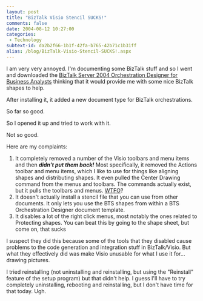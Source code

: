 ```yaml
---
layout: post
title: "BizTalk Visio Stencil SUCKS!"
comments: false
date: 2004-08-12 10:27:00
categories:
 - Technology
subtext-id: da2b2f66-1b1f-42fa-b765-42b71c1b31ff
alias: /blog/BizTalk-Visio-Stencil-SUCKS!.aspx
---
```



I am very very annoyed. I'm documenting some BizTalk stuff and so I went and downloaded the [BizTalk Server 2004 Orchestration Designer for Business Analysts](http://www.microsoft.com/downloads/details.aspx?FamilyID=C74D08BD-617E-43AC-B303-B6063B929BB3&displaylang=en) thinking that it would provide me with some nice BizTalk shapes to help.

After installing it, it added a new document type for BizTalk orchestrations.

So far so good.

So I opened it up and tried to work with it.

Not so good.

Here are my complaints:

  1. It completely removed a number of the Visio toolbars and menu items and then **_didn't put them back!_** Most specifically, it removed the Actions toolbar and menu items, which I like to use for things like aligning shapes and distributing shapes. It even pulled the Center Drawing command from the menus and toolbars. The commands actually exist, but it pulls the toolbars and menus. [WTFO](http://www.acronymfinder.com/af-query.asp?String=exact&Acronym=wtfo&Find=Find)? 
  2. It doesn't actually install a stencil file that you can use from other documents. It only lets you use the BTS shapes from within a BTS Orchestration Designer document template.
  3. It disables a lot of the right click menus, most notably the ones related to Protecting shapes. You can beat this by going to the shape sheet, but come on, that sucks

I suspect they did this because some of the tools that they disabled cause problems to the code generation and integration stuff in BizTalk/Visio. But what they effectively did was make Visio unusable for what I use it for... drawing pictures.

I tried reinstalling (not uninstalling and reinstalling, but using the "Reinstall" feature of the setup program) but that didn't help. I guess I'll have to try completely uninstalling, rebooting and reinstalling, but I don't have time for that today. Ugh.
